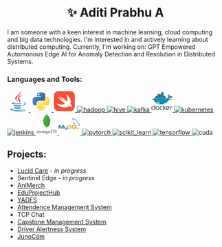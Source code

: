 <h1 align="center">✨ Aditi Prabhu A</h1>
<!-- <div align="center">

[![Typing SVG](https://readme-typing-svg.demolab.com?font=Fira+Code&weight=900&size=26&duration=3000&pause=500&color=FDFEFE&background=2A2E3425&center=true&vCenter=true&&lines=Cloud+Computing;Automation;Big+Data;)](https://git.io/typing-svg)

</div> -->


<p>I am someone with a keen interest in machine learning, cloud computing and big data technologies. I'm interested in and actively learning about distributed computing. Currently, I'm working on: GPT Empowered Automonous Edge AI for Anomaly Detection and Resolution in Distributed Systems. </p>

<h3 align="left">Languages and Tools:</h3>
<p align="left"> 
<a href="https://www.java.com" target="_blank" rel="noreferrer"> <img src="https://raw.githubusercontent.com/devicons/devicon/master/icons/java/java-original.svg" alt="java" width="50" height="50"/> </a> 
<a href="https://www.python.org" target="_blank" rel="noreferrer"> <img src="https://raw.githubusercontent.com/devicons/devicon/master/icons/python/python-original.svg" alt="python" width="50" height="50"/> </a> 
<a href="https://developer.apple.com/swift/" target="_blank" rel="noreferrer"> <img src="https://raw.githubusercontent.com/devicons/devicon/master/icons/swift/swift-original.svg" alt="swift" width="50" height="50"/> </a> 
<a href="https://hadoop.apache.org/" target="_blank" rel="noreferrer"> <img src="https://www.vectorlogo.zone/logos/apache_hadoop/apache_hadoop-icon.svg" alt="hadoop" width="50" height="50"/> </a> 
<a href="https://hive.apache.org/" target="_blank" rel="noreferrer"> <img src="https://www.vectorlogo.zone/logos/apache_hive/apache_hive-icon.svg" alt="hive" width="50" height="50"/> </a> 
<a href="https://kafka.apache.org/" target="_blank" rel="noreferrer"> <img src="https://encrypted-tbn0.gstatic.com/images?q=tbn:ANd9GcQSnImQdlGGJb_vj3hDJiuTedDU3n0VV54ysA&s" alt="kafka" width="50" height="50"/> </a> 
<a href="https://www.docker.com/" target="_blank" rel="noreferrer"> <img src="https://raw.githubusercontent.com/devicons/devicon/master/icons/docker/docker-original-wordmark.svg" alt="docker" width="50" height="50"/> </a> 
<a href="https://kubernetes.io" target="_blank" rel="noreferrer"> <img src="https://www.vectorlogo.zone/logos/kubernetes/kubernetes-icon.svg" alt="kubernetes" width="50" height="50"/> </a> 
<a href="https://www.jenkins.io" target="_blank" rel="noreferrer"> <img src="https://www.vectorlogo.zone/logos/jenkins/jenkins-icon.svg" alt="jenkins" width="50" height="50"/> </a> 
<a href="https://www.mongodb.com/" target="_blank" rel="noreferrer"> <img src="https://raw.githubusercontent.com/devicons/devicon/master/icons/mongodb/mongodb-original-wordmark.svg" alt="mongodb" width="50" height="50"/> </a> 
<a href="https://www.mysql.com/" target="_blank" rel="noreferrer"> <img src="https://raw.githubusercontent.com/devicons/devicon/master/icons/mysql/mysql-original-wordmark.svg" alt="mysql" width="50" height="50"/> </a> 
<a href="https://pytorch.org/" target="_blank" rel="noreferrer"> <img src="https://www.vectorlogo.zone/logos/pytorch/pytorch-icon.svg" alt="pytorch" width="50" height="50"/> </a> 
<a href="https://scikit-learn.org/" target="_blank" rel="noreferrer"> <img src="https://upload.wikimedia.org/wikipedia/commons/0/05/Scikit_learn_logo_small.svg" alt="scikit_learn" width="50" height="50"/> </a> 
<a href="https://www.tensorflow.org" target="_blank" rel="noreferrer"> <img src="https://www.vectorlogo.zone/logos/tensorflow/tensorflow-icon.svg" alt="tensorflow" width="50" height="50"/> </a>
<a><img src="https://camo.githubusercontent.com/0835be512e9fa96d4338a859f6615c2ef65678770c381a3327cb7213afe7c158/68747470733a2f2f75706c6f61642e77696b696d656469612e6f72672f77696b6970656469612f656e2f622f62392f4e76696469615f435544415f4c6f676f2e6a7067" alt="cuda" width="50" height="50"/></a>
</p>


## Projects:
- [Lucid Care](https://github.com/revanthsreeram/XAI-Sepsis-Detection-and-Personalised-Treatment-Recommendation-Capstone) - _in progress_
- Sentinel Edge - _in progress_
- [AniMerch](https://github.com/revanthsreeram/018_036_039_070_Migrating-a-monolithic-e-commerce-application-to-a-microservices-architecture)
- [EduProjectHub](https://github.com/adi142003/Capstone_management_system_MVC)
- [YADFS](https://github.com/Cloud-Computing-Big-Data/RR-Team-1-Yet-Another-Distributed-File-System-YADFS-)
- [Attendence Management System](https://github.com/Anushkaghei/Student-Attendance-Management)
- TCP Chat
- [Capstone Management System](https://github.com/adi142003/capstone-project-management-system)
- [Driver Alertness System](https://github.com/Anushkaghei/driver-alertness)
- [JunoCam](https://github.com/kanuar/NASA_HACK)

